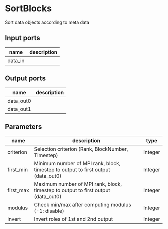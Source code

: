 
# SortBlocks
Sort data objects according to meta data

## Input ports
|name|description|
|-|-|
|data_in||


## Output ports
|name|description|
|-|-|
|data_out0||
|data_out1||


## Parameters
|name|description|type|
|-|-|-|
|criterion|Selection criterion (Rank, BlockNumber, Timestep)|Integer|
|first_min|Minimum number of MPI rank, block, timestep to output to first output (data_out0)|Integer|
|first_max|Maximum number of MPI rank, block, timestep to output to first output (data_out0)|Integer|
|modulus|Check min/max after computing modulus (-1: disable)|Integer|
|invert|Invert roles of 1st and 2nd output|Integer|
